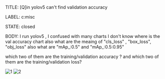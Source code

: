 TITLE:
[Q]in yolov5 can't find validation accuracy

LABEL:
c:misc

STATE:
closed

BODY:
I run yolov5 , I confused with many charts
I don't know where is the val accuracy chart
also what are the meaing of "cls_loss" , "box_loss", "obj_loss"
also what are "mAp_:0.5" and "mAp_:0.5:0.95"

which two of them are the training/validation accuracy ?
and
which two of them are the training/validation loss?

![1](https://user-images.githubusercontent.com/35992924/126546244-85ce5c55-636b-49f5-9551-aa59fc366fab.png)
![2](https://user-images.githubusercontent.com/35992924/126546260-daa52142-52d4-4d37-9689-4b7e785f9b33.png)


